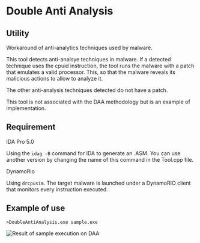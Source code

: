 # Double Anti Analysis

## Utility
Workaround of anti-analytics techniques used by malware.

This tool detects anti-analsye techniques in malware. If a detected technique uses the cpuid instruction, the tool runs the malware with a patch that emulates a valid processor. This, so that the malware reveals its malicious actions to allow to analyze it.

The other anti-analysis techniques detected do not have a patch.

This tool is not associated with the DAA methodology but is an example of implementation.

## Requirement
IDA Pro 5.0

Using the ```idag -B``` command for IDA to generate an .ASM. You can use another version by changing the name of this command in the Tool.cpp file.

DynamoRio

Using ```drcpusim```. The target malware is launched under a DynamoRIO client that monitors every instruction executed.


## Example of use
```
>DoubleAntiAnalysis.exe sample.exe
```

![Result of sample execution on DAA](https://zupimages.net/up/19/20/9khc.jpg)
